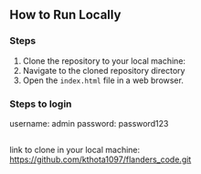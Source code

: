## How to Run Locally

### Steps
1. Clone the repository to your local machine:
2. Navigate to the cloned repository directory
3. Open the `index.html` file in a web browser.
### Steps to login
username: admin
password: password123
## 
link to clone in your local machine: https://github.com/kthota1097/flanders_code.git

